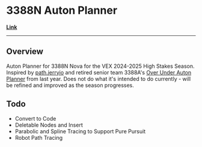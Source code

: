 # 3388N Auton Planner
**[Link](https://dark-sorceror.github.io/Auton-Planner/)**

---
## Overview 
Auton Planner for 3388N Nova for the VEX 2024-2025 High Stakes Season. Inspired by [path.jerryio](https://path.jerryio.com/) and retired senior team 3388A's [Over Under Auton Planner](https://gauthamv6002.github.io/Auton-Planner/) from last year. Does not do what it's intended to do currently - will be refined and improved as the season progresses.

## Todo
- Convert to Code
- Deletable Nodes and Insert
- Parabolic and Spline Tracing to Support Pure Pursuit
- Robot Path Tracing

